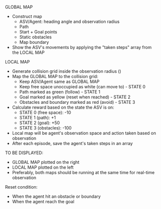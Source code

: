 GLOBAL MAP
- Construct map
    + ASV/Agent: heading angle and observation radius
    + Path
    + Start + Goal points
    + Static obstacles
    + Map boundary
- Show the ASV's movements by applying the "taken steps" array from the LOCAL MAP

LOCAL MAP
- Generate collision grid inside the observation radius ()
- Map the GLOBAL MAP to the collision grid:
    + Keep ASV/Agent same as GLOBAL MAP
    + Keep free space unoccupied as white (can move to) - STATE 0
    + Path marked as green (follow)                     - STATE 1
    + Goal marked as yellow (reset when reached)        - STATE 2
    + Obstacles and boundary marked as red (avoid)      - STATE 3
- Calculate reward based on the state the ASV is on:
    + STATE 0 (free space): -10
    + STATE 1 (path): +1
    + STATE 2 (goal): +50
    + STATE 3 (obstacles): -100
- Local map will be agent's observation space and action taken based on observation
- After each episode, save the agent's taken steps in an array

TO BE DISPLAYED:
- GLOBAL MAP plotted on the right
- LOCAL MAP plotted on the left
- Preferably, both maps should be running at the same time for real-time observation

Reset condition:
- When the agent hit an obstacle or boundary
- When the agent reach the goal